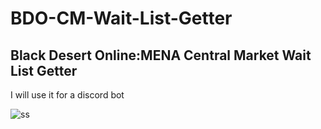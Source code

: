 # BDO-CM-Wait-List-Getter
## Black Desert Online:MENA Central Market Wait List Getter 
I will use it for a discord bot<br>

![ss](https://cdn.discordapp.com/attachments/1035852765756411995/1060886192138240020/image.png)